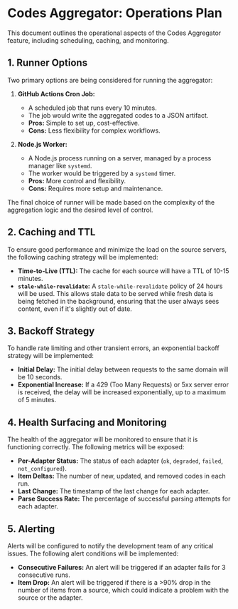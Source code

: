 # Codes Aggregator: Operations Plan

This document outlines the operational aspects of the Codes Aggregator feature, including scheduling, caching, and monitoring.

## 1. Runner Options

Two primary options are being considered for running the aggregator:

1.  **GitHub Actions Cron Job:**
    *   A scheduled job that runs every 10 minutes.
    *   The job would write the aggregated codes to a JSON artifact.
    *   **Pros:** Simple to set up, cost-effective.
    *   **Cons:** Less flexibility for complex workflows.

2.  **Node.js Worker:**
    *   A Node.js process running on a server, managed by a process manager like `systemd`.
    *   The worker would be triggered by a `systemd` timer.
    *   **Pros:** More control and flexibility.
    *   **Cons:** Requires more setup and maintenance.

The final choice of runner will be made based on the complexity of the aggregation logic and the desired level of control.

## 2. Caching and TTL

To ensure good performance and minimize the load on the source servers, the following caching strategy will be implemented:

*   **Time-to-Live (TTL):** The cache for each source will have a TTL of 10-15 minutes.
*   **`stale-while-revalidate`:** A `stale-while-revalidate` policy of 24 hours will be used. This allows stale data to be served while fresh data is being fetched in the background, ensuring that the user always sees content, even if it's slightly out of date.

## 3. Backoff Strategy

To handle rate limiting and other transient errors, an exponential backoff strategy will be implemented:

*   **Initial Delay:** The initial delay between requests to the same domain will be 10 seconds.
*   **Exponential Increase:** If a 429 (Too Many Requests) or 5xx server error is received, the delay will be increased exponentially, up to a maximum of 5 minutes.

## 4. Health Surfacing and Monitoring

The health of the aggregator will be monitored to ensure that it is functioning correctly. The following metrics will be exposed:

*   **Per-Adapter Status:** The status of each adapter (`ok`, `degraded`, `failed`, `not_configured`).
*   **Item Deltas:** The number of new, updated, and removed codes in each run.
*   **Last Change:** The timestamp of the last change for each adapter.
*   **Parse Success Rate:** The percentage of successful parsing attempts for each adapter.

## 5. Alerting

Alerts will be configured to notify the development team of any critical issues. The following alert conditions will be implemented:

*   **Consecutive Failures:** An alert will be triggered if an adapter fails for 3 consecutive runs.
*   **Item Drop:** An alert will be triggered if there is a >90% drop in the number of items from a source, which could indicate a problem with the source or the adapter.
